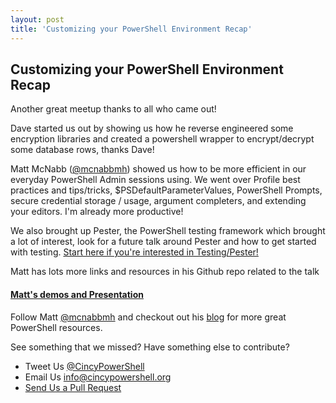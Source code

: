 ```yaml
---
layout: post
title: 'Customizing your PowerShell Environment Recap'
---
```


## Customizing your PowerShell Environment Recap

Another great meetup thanks to all who came out!  

Dave started us out by showing us how he reverse engineered some encryption libraries and created a powershell wrapper to encrypt/decrypt some database rows, thanks Dave!

Matt McNabb ([@mcnabbmh](https://twitter.com/mcnabbmh)) showed us how to be more efficient in our everyday PowerShell Admin sessions using.  We went over Profile best practices and tips/tricks, $PSDefaultParameterValues, PowerShell Prompts, secure credential storage / usage, argument completers, and extending your editors.  I'm already more productive!

We also brought up Pester, the PowerShell testing framework which brought a lot of interest, look for a future talk around Pester and how to get started with testing.  [Start here if you're interested in Testing/Pester!](http://scottmuc.com/blog/development/pester-bdd-for-the-system-administrator/)

Matt has lots more links and resources in his Github repo related to the talk

#### [Matt's demos and Presentation](https://github.com/mattmcnabb/MarchPSUG)

Follow Matt [@mcnabbmh](https://twitter.com/mcnabbmh) and checkout out his [blog](https://mattmcnabb.github.io/) for more great PowerShell resources.

See something that we missed? Have something else to contribute?
- Tweet Us [@CincyPowerShell](https://www.twitter.com/cincypowershell)
- Email Us [info@cincypowershell.org](mailto:info@cincypowershell.org)
- [Send Us a Pull Request](https://github.com/CincyPowerShell/CincyPowerShell.github.io)